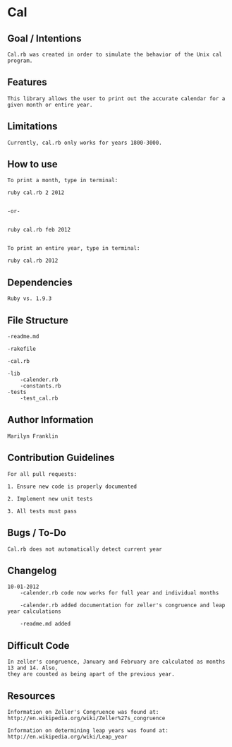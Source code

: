 Cal
===============

Goal / Intentions 
-----------------


	Cal.rb was created in order to simulate the behavior of the Unix cal program. 


Features
--------


	This library allows the user to print out the accurate calendar for a given month or entire year.


Limitations
-----------


	Currently, cal.rb only works for years 1800-3000.


How to use
----------


	To print a month, type in terminal:

	ruby cal.rb 2 2012

	
	-or-

	
	ruby cal.rb feb 2012

	
	To print an entire year, type in terminal:

	ruby cal.rb 2012


Dependencies
------------


	Ruby vs. 1.9.3


File Structure
--------------


	-readme.md

	-rakefile

	-cal.rb

	-lib
		-calender.rb
		-constants.rb
	-tests
		-test_cal.rb


Author Information
------------------


	Marilyn Franklin


Contribution Guidelines
-----------------------


	For all pull requests:

	1. Ensure new code is properly documented

	2. Implement new unit tests

	3. All tests must pass


Bugs / To-Do
------------


	Cal.rb does not automatically detect current year


Changelog
---------


	10-01-2012
		-calender.rb code now works for full year and individual months

		-calender.rb added documentation for zeller's congruence and leap year calculations

		-readme.md added 


Difficult Code
--------------


	In zeller's congruence, January and February are calculated as months 13 and 14. Also, 
	they are counted as being apart of the previous year.


Resources
---------


	Information on Zeller's Congruence was found at:
	http://en.wikipedia.org/wiki/Zeller%27s_congruence

	Information on determining leap years was found at:
	http://en.wikipedia.org/wiki/Leap_year